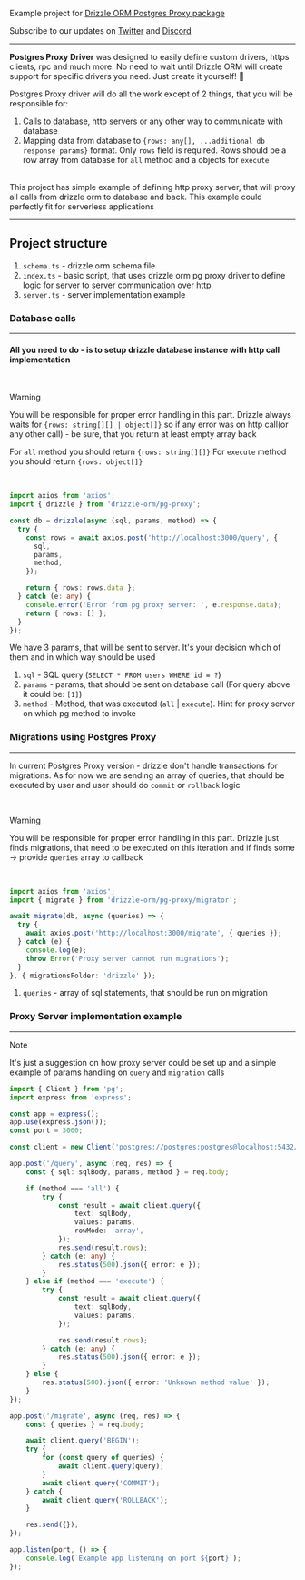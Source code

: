 Example project for [Drizzle ORM Postgres Proxy package](https://github.com/drizzle-team/drizzle-orm/tree/main/drizzle-orm/src/pg-proxy)

Subscribe to our updates on [Twitter](https://twitter.com/DrizzleOrm) and [Discord](https://discord.gg/MdXYZk5QtH)

---

**Postgres Proxy Driver** was designed to easily define custom drivers, https clients, rpc and much more. No need to wait until Drizzle ORM will create support for specific drivers you need. Just create it yourself! 🚀

Postgres Proxy driver will do all the work except of 2 things, that you will be responsible for:

1. Calls to database, http servers or any other way to communicate with database
2. Mapping data from database to `{rows: any[], ...additional db response params}` format. Only `rows` field is required. Rows should be a row array from database for `all` method and a objects for `execute`

</br>
This project has simple example of defining http proxy server, that will proxy all calls from drizzle orm to database and back. This example could perfectly fit for serverless applications

---

## Project structure

1. `schema.ts` - drizzle orm schema file
2. `index.ts` - basic script, that uses drizzle orm pg proxy driver to define logic for server to server communication over http
3. `server.ts` - server implementation example

### Database calls

---

#### All you need to do - is to setup drizzle database instance with http call implementation

</br>

> [!WARNING]
> You will be responsible for proper error handling in this part. Drizzle always waits for `{rows: string[][] | object[]}` so if any error was on http call(or any other call) - be sure, that you return at least empty array back
>
> For `all` method you should return `{rows: string[][]}`
> For `execute` method you should return `{rows: object[]}`

</br>

```typescript
import axios from 'axios';
import { drizzle } from 'drizzle-orm/pg-proxy';

const db = drizzle(async (sql, params, method) => {
  try {
    const rows = await axios.post('http://localhost:3000/query', {
      sql,
      params,
      method,
    });

    return { rows: rows.data };
  } catch (e: any) {
    console.error('Error from pg proxy server: ', e.response.data);
    return { rows: [] };
  }
});
```

We have 3 params, that will be sent to server. It's your decision which of them and in which way should be used

1. `sql` - SQL query (`SELECT * FROM users WHERE id = ?`)
2. `params` - params, that should be sent on database call (For query above it could be: `[1]`)
3. `method` - Method, that was executed (`all` | `execute`). Hint for proxy server on which pg method to invoke

### Migrations using Postgres Proxy

---

In current Postgres Proxy version - drizzle don't handle transactions for migrations. As for now we are sending an array of queries, that should be executed by user and user should do `commit` or `rollback` logic

</br>

> [!WARNING]
> You will be responsible for proper error handling in this part. Drizzle just finds migrations, that need to be executed on this iteration and if finds some -> provide `queries` array to callback

</br>

```typescript
import axios from 'axios';
import { migrate } from 'drizzle-orm/pg-proxy/migrator';

await migrate(db, async (queries) => {
  try {
    await axios.post('http://localhost:3000/migrate', { queries });
  } catch (e) {
    console.log(e);
    throw Error('Proxy server cannot run migrations');
  }
}, { migrationsFolder: 'drizzle' });
```

1. `queries` - array of sql statements, that should be run on migration

### Proxy Server implementation example

---

> [!NOTE]
> It's just a suggestion on how proxy server could be set up and a simple example of params handling on `query` and `migration` calls

```typescript
import { Client } from 'pg';
import express from 'express';

const app = express();
app.use(express.json());
const port = 3000;

const client = new Client('postgres://postgres:postgres@localhost:5432/postgres');

app.post('/query', async (req, res) => {
	const { sql: sqlBody, params, method } = req.body;

	if (method === 'all') {
		try {
            const result = await client.query({
                text: sqlBody,
                values: params,
                rowMode: 'array',
            });
			res.send(result.rows);
		} catch (e: any) {
			res.status(500).json({ error: e });
		}
	} else if (method === 'execute') {
		try {
            const result = await client.query({
                text: sqlBody,
                values: params,
            });

			res.send(result.rows);
		} catch (e: any) {
			res.status(500).json({ error: e });
		}
	} else {
		res.status(500).json({ error: 'Unknown method value' });
	}
});

app.post('/migrate', async (req, res) => {
	const { queries } = req.body;

    await client.query('BEGIN');
    try {
        for (const query of queries) {
            await client.query(query);
        }
        await client.query('COMMIT');
    } catch {
        await client.query('ROLLBACK');
    }

	res.send({});
});

app.listen(port, () => {
	console.log(`Example app listening on port ${port}`);
});
```
